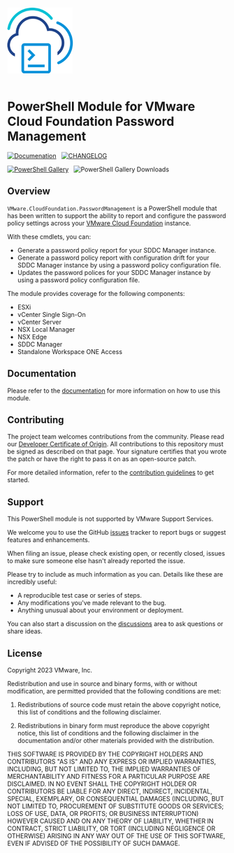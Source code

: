 <!-- markdownlint-disable first-line-h1 no-inline-html -->

<img src=".github/icon-400px.svg" alt="A PowerShell Module for Cloud Foundation Password Management" width="150"></br></br>

# PowerShell Module for VMware Cloud Foundation Password Management

[<img src="https://img.shields.io/badge/Documentation-Read-blue?style=for-the-badge&logo=readthedocs&logoColor=white" alt="Documenation">][docs-module]&nbsp;&nbsp;
[<img src="https://img.shields.io/badge/Changelog-Read-blue?style=for-the-badge&logo=github&logoColor=white" alt="CHANGELOG" >][changelog]

[<img src="https://img.shields.io/powershellgallery/v/VMware.CloudFoundation.PasswordManagement?style=for-the-badge&logo=powershell&logoColor=white" alt="PowerShell Gallery">][psgallery-module]&nbsp;&nbsp;
<img src="https://img.shields.io/powershellgallery/dt/VMware.CloudFoundation.PasswordManagement?style=for-the-badge&logo=powershell&logoColor=white" alt="PowerShell Gallery Downloads">


## Overview

`VMware.CloudFoundation.PasswordManagement` is a PowerShell module that has been written to support the ability to report and configure the password policy settings across your [VMware Cloud Foundatiоn][docs-vmware-cloud-foundation] instance.

With these cmdlets, you can:

- Generate a password policy report for your SDDC Manager instance.
- Generate a password policy report with configuration drift for your SDDC Manager instance by using a password policy configuration file.
- Updates the password polices for your SDDC Manager instance by using a password policy configuration file.

The module provides coverage for the following components:

- ESXi
- vCenter Single Sign-On
- vCenter Server
- NSX Local Manager
- NSX Edge
- SDDC Manager
- Standalone Workspace ONE Access

## Documentation

Please refer to the [documentation][docs-module] for more information on how to use this module.

## Contributing

The project team welcomes contributions from the community. Please read our [Developer Certificate of Origin][vmware-cla-dco]. All contributions to this repository must be signed as described on that page. Your signature certifies that you wrote the patch or have the right to pass it on as an open-source patch.

For more detailed information, refer to the [contribution guidelines][contributing] to get started.

## Support

This PowerShell module is not supported by VMware Support Services.

We welcome you to use the GitHub [issues][gh-issues] tracker to report bugs or suggest features and enhancements.

When filing an issue, please check existing open, or recently closed, issues to make sure someone else hasn't already
reported the issue.

Please try to include as much information as you can. Details like these are incredibly useful:

- A reproducible test case or series of steps.
- Any modifications you've made relevant to the bug.
- Anything unusual about your environment or deployment.

You can also start a discussion on the [discussions][gh-discussions] area to ask questions or share ideas.

## License

Copyright 2023 VMware, Inc.

Redistribution and use in source and binary forms, with or without modification, are permitted provided that the following conditions are met:

1. Redistributions of source code must retain the above copyright notice, this list of conditions and the following disclaimer.

2. Redistributions in binary form must reproduce the above copyright notice, this list of conditions and the following disclaimer in the documentation and/or other materials provided with the distribution.

THIS SOFTWARE IS PROVIDED BY THE COPYRIGHT HOLDERS AND CONTRIBUTORS "AS IS" AND ANY EXPRESS OR IMPLIED WARRANTIES, INCLUDING, BUT NOT LIMITED TO, THE IMPLIED WARRANTIES OF MERCHANTABILITY AND FITNESS FOR A PARTICULAR PURPOSE ARE DISCLAIMED. IN NO EVENT SHALL THE COPYRIGHT HOLDER OR CONTRIBUTORS BE LIABLE FOR ANY DIRECT, INDIRECT, INCIDENTAL, SPECIAL, EXEMPLARY, OR CONSEQUENTIAL DAMAGES (INCLUDING, BUT NOT LIMITED TO, PROCUREMENT OF SUBSTITUTE GOODS OR SERVICES; LOSS OF USE, DATA, OR PROFITS; OR BUSINESS INTERRUPTION) HOWEVER CAUSED AND ON ANY THEORY OF LIABILITY, WHETHER IN CONTRACT, STRICT LIABILITY, OR TORT (INCLUDING NEGLIGENCE OR OTHERWISE) ARISING IN ANY WAY OUT OF THE USE OF THIS SOFTWARE, EVEN IF ADVISED OF THE POSSIBILITY OF SUCH DAMAGE.

[//]: Links

[changelog]: CHANGELOG.md
[contributing]: CONTRIBUTING_DCO.md
[docs-module]: https://vmware.github.io/powershell-module-for-vmware-cloud-foundation-password-management
[docs-vmware-cloud-foundation]: https://docs.vmware.com/en/VMware-Cloud-Foundation
[gh-discussions]: https://github.com/vmware/powershell-module-for-vmware-cloud-foundation-password-management/discussions
[gh-issues]: https://github.com/vmware/powershell-module-for-vmware-cloud-foundation-password-management/issues
[psgallery-module]: https://www.powershellgallery.com/packages/VMware.CloudFoundation.PasswordManagement
[vmware-cla-dco]: https://cla.vmware.com/dco


